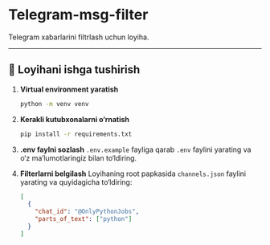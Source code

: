 # Telegram-msg-filter

Telegram xabarlarini filtrlash uchun loyiha.

---

## 🚀 Loyihani ishga tushirish

1. **Virtual environment yaratish**

   ```bash
   python -m venv venv
   ```

2. **Kerakli kutubxonalarni o‘rnatish**

   ```bash
   pip install -r requirements.txt
   ```

3. **.env faylni sozlash**
   `.env.example` fayliga qarab `.env` faylini yarating va o‘z ma’lumotlaringiz bilan to‘ldiring.

4. **Filterlarni belgilash**
   Loyihaning root papkasida `channels.json` faylini yarating va quyidagicha to‘ldiring:

   ```json
   [
     {
       "chat_id": "@OnlyPythonJobs",
       "parts_of_text": ["python"]
     }
   ]
   ```
